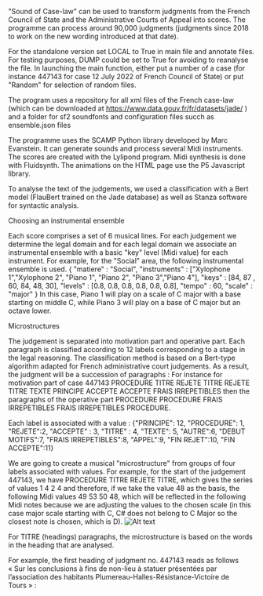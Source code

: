 "Sound of Case-law" can be used to transform judgments from the French Council of State and the Administrative Courts of Appeal into scores. The programme can process around 90,000 judgments (judgments since 2018 to work on the new wording introduced at that date). 

For the standalone version set LOCAL to True in main file and annotate files.
For testing purposes, DUMP could be set to True for avoiding to reanalyse the file. 
In launching the main function, either put a number of a case (for instance 447143 for case 12 July 2022 of French Council of State) or put "Random" for selection of random files.

The program uses a repository for all xml files of the French case-law (which can be downloaded at https://www.data.gouv.fr/fr/datasets/jade/ )
and a folder for sf2 soundfonts and configuration files succh as ensemble.json files 

The programme uses the SCAMP Python library developed by Marc Evanstein. It can generate sounds and process several Midi instruments. The scores are created with the Lylipond program. Midi synthesis is done with Fluidsynth. The animations on the HTML page use the P5 Javascript library. 

To analyse the text of the judgements, we used a classification with a Bert model (FlauBert trained on the Jade database) as well as Stanza software for syntactic analysis.

Choosing an instrumental ensemble

Each score comprises a set of 6 musical lines.
For each judgement we determine the legal domain and for each legal domain we associate an instrumental ensemble with a basic "key" level (Midi value) for each instrument. 
For example, for the "Social" area, the following instrumental ensemble is used. 
{
"matiere" : "Social",
"instruments" : ["Xylophone 1","Xylophone 2", "Piano 1", "Piano 2", "Piano 3","Piano 4"],
"keys" : [84, 87 , 60, 84, 48, 30],
"levels" : [0.8, 0.8, 0.8, 0.8, 0.8, 0.8],
"tempo" : 60,
"scale" : "major"
}
In this case, Piano 1 will play on a scale of C major with a base starting on middle C, while Piano 3 will play on a base of C major but an octave lower. 

Microstructures

The judgement is separated into motivation part and operative part. Each paragraph is classified according to 12 labels corresponding to a stage in the legal reasoning. The classification method is based on a Bert-type algorithm adapted for French administrative court judgements. As a result, the judgment will be a succession of paragraphs : 
For instance for motivation part of case  447143 PROCEDURE TITRE REJETE TITRE REJETE TITRE TEXTE PRINCIPE ACCEPTE ACCEPTE FRAIS IRREPETIBLES then the paragraphs of the operative part PROCEDURE PROCEDURE FRAIS IRREPETIBLES FRAIS IRREPETIBLES PROCEDURE.

Each label is associated with a value :
{"PRINCIPE": 12, "PROCEDURE": 1, "REJETE":2, "ACCEPTE" : 3,
"TITRE" : 4, "TEXTE": 5, "AUTRE":6, "DEBUT MOTIFS":7,
"FRAIS IRREPETIBLES":8, "APPEL":9, "FIN REJET":10, "FIN ACCEPTE":11}

We are going to create a  musical "microstructure" from groups of four labels associated with values. For example, for the start of the judgement 447143, we have PROCEDURE TITRE REJETE TITRE, which gives the series of values 1 4 2 4 and therefore, if we take the value 48 as the basis, the following Midi values 49 53 50 48, which will be reflected in the following Midi notes because we are adjusting the values to the chosen scale (in this case major scale starting with C, C# does not belong to C Major so the closest note is chosen, which is D). 
![Alt text](/relative/path/to/img.jpg?raw=true "Optional Title")



For TITRE (headings) paragraphs, the microstructure is based on the words in the heading that are analysed.

For example, the first heading of judgment no. 447143 reads as follows « Sur les conclusions à fins de non-lieu à statuer présentées par l’association des habitants Plumereau-Halles-Résistance-Victoire de Tours » :


